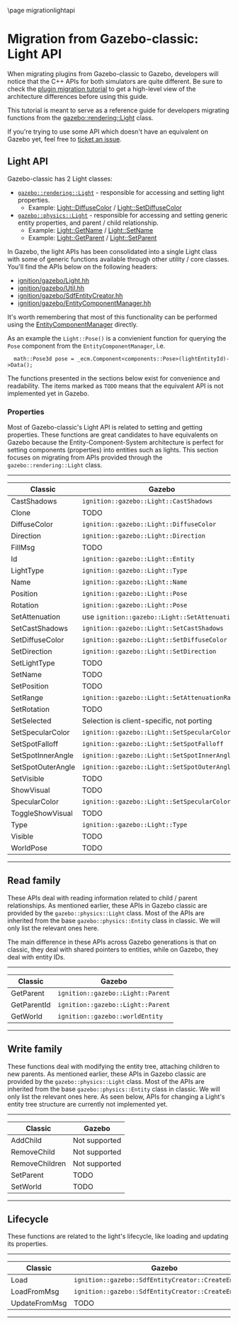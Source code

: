 \page migrationlightapi

# Migration from Gazebo-classic: Light API

When migrating plugins from Gazebo-classic to Gazebo, developers will
notice that the C++ APIs for both simulators are quite different. Be sure to
check the [plugin migration tutorial](migrationplugins.html) to get a high-level
view of the architecture differences before using this guide.

This tutorial is meant to serve as a reference guide for developers migrating
functions from the
[gazebo::rendering::Light](http://osrf-distributions.s3.amazonaws.com/gazebo/api/11.0.0/rendering_1_1Light.html)
class.

If you're trying to use some API which doesn't have an equivalent on Gazebo
yet, feel free to
[ticket an issue](https://github.com/gazebosim/gz-sim/issues/).

## Light API

Gazebo-classic has 2 Light classes:
* [`gazebo::rendering::Light`](http://osrf-distributions.s3.amazonaws.com/gazebo/api/11.0.0/classgazebo_1_1rendering_1_1Light.html) - responsible for accessing and setting light properties.
    * Example: [Light::DiffuseColor](http://osrf-distributions.s3.amazonaws.com/gazebo/api/11.0.0/classgazebo_1_1rendering_1_1Light.html#a0deb81873bee2c7bc883a10c373501d0) / [Light::SetDiffuseColor](http://osrf-distributions.s3.amazonaws.com/gazebo/api/11.0.0/classgazebo_1_1rendering_1_1Light.html#a9208ba6d4cb8e0972e046e735dc26976)
* [`gazebo::physics::Light`](http://osrf-distributions.s3.amazonaws.com/gazebo/api/11.0.0/classgazebo_1_1physics_1_1Light.html) - responsible for accessing and setting generic entity properties, and parent / child relationship.
    * Example: [Light::GetName](http://osrf-distributions.s3.amazonaws.com/gazebo/api/11.0.0/classgazebo_1_1physics_1_1Base.html#a9a98946a64f3893b085f650932c9dfee) / [Light::SetName](http://osrf-distributions.s3.amazonaws.com/gazebo/api/11.0.0/classgazebo_1_1physics_1_1Entity.html#a5d74ac4d7a230aed1ab4b11933b16e92)
    * Example: [Light::GetParent](http://osrf-distributions.s3.amazonaws.com/gazebo/api/11.0.0/classgazebo_1_1physics_1_1Base.html#af87578478aeeb2b176de010d1d639fd9) / [Light::SetParent](http://osrf-distributions.s3.amazonaws.com/gazebo/api/11.0.0/classgazebo_1_1physics_1_1Base.html#a736efe8278da4ecb1640100a2857756f)

In Gazebo, the light APIs has been consolidated into a single Light class with
some of generic functions available through other utility / core classes.
You'll find the APIs below on the following headers:

* [ignition/gazebo/Light.hh](https://gazebosim.org/api/gazebo/7/Light_8hh.html)
* [ignition/gazebo/Util.hh](https://gazebosim.org/api/gazebo/7/Util_8hh.html)
* [ignition/gazebo/SdfEntityCreator.hh](https://gazebosim.org/api/gazebo/7/SdfEntityCreator_8hh.html)
* [ignition/gazebo/EntityComponentManager.hh](https://gazebosim.org/api/gazebo/7/classignition_1_1gazebo_1_1EntityComponentManager.html)

It's worth remembering that most of this functionality can be performed using
the
[EntityComponentManager](https://gazebosim.org/api/gazebo/7/classignition_1_1gazebo_1_1EntityComponentManager.html)
directly.

As an example the `Light::Pose()` is a convienient function for querying the `Pose` component from the `EntityComponentManager`, i.e.

```
  math::Pose3d pose = _ecm.Component<components::Pose>(lightEntityId)->Data();
```

The functions presented in the sections below exist for convenience and
readability. The items marked as `TODO` means that the equivalent API is not
implemented yet in Gazebo.

### Properties

Most of Gazebo-classic's Light API is related to setting
and getting properties. These functions are great candidates to have
equivalents on Gazebo because the Entity-Component-System architecture is
perfect for setting components (properties) into entities such as lights.
This section focuses on migrating from APIs provided through the
`gazebo::rendering::Light` class.

---

Classic | Gazebo
-- | --
CastShadows | `ignition::gazebo::Light::CastShadows`
Clone | TODO
DiffuseColor | `ignition::gazebo::Light::DiffuseColor`
Direction | `ignition::gazebo::Light::Direction`
FillMsg | TODO
Id | `ignition::gazebo::Light::Entity`
LightType | `ignition::gazebo::Light::Type`
Name | `ignition::gazebo::Light::Name`
Position | `ignition::gazebo::Light::Pose`
Rotation | `ignition::gazebo::Light::Pose`
SetAttenuation | use `ignition::gazebo::Light::SetAttenuation*`
SetCastShadows | `ignition::gazebo::Light::SetCastShadows`
SetDiffuseColor | `ignition::gazebo::Light::SetDiffuseColor`
SetDirection | `ignition::gazebo::Light::SetDirection`
SetLightType | TODO
SetName | TODO
SetPosition | TODO
SetRange | `ignition::gazebo::Light::SetAttenuationRange`
SetRotation | TODO
SetSelected |  Selection is client-specific, not porting
SetSpecularColor | `ignition::gazebo::Light::SetSpecularColor`
SetSpotFalloff | `ignition::gazebo::Light::SetSpotFalloff`
SetSpotInnerAngle | `ignition::gazebo::Light::SetSpotInnerAngle`
SetSpotOuterAngle | `ignition::gazebo::Light::SetSpotOuterAngle`
SetVisible | TODO
ShowVisual | TODO
SpecularColor | `ignition::gazebo::Light::SetSpecularColor`
ToggleShowVisual | TODO
Type | `ignition::gazebo::Light::Type`
Visible | TODO
WorldPose | TODO
---


## Read family

These APIs deal with reading information related to child / parent
relationships. As mentioned earlier, these APIs in Gazebo
classic are provided by the `gazebo::physics::Light` class. Most of the
APIs are inherited from the base `gazebo::physics::Entity` class in classic.
We will only list the relevant ones here.

The main difference in these APIs across Gazebo generations is that
on classic, they deal with shared pointers to entities, while on Gazebo,
they deal with entity IDs.

---

Classic | Gazebo
-- | --
GetParent | `ignition::gazebo::Light::Parent`
GetParentId | `ignition::gazebo::Light::Parent`
GetWorld | `ignition::gazebo::worldEntity`

---

## Write family

These functions deal with modifying the entity tree, attaching children to new
parents. As mentioned earlier, these APIs in Gazebo classic are provided by the
`gazebo::physics::Light` class. Most of the APIs are inherited from the base
`gazebo::physics::Entity` class in classic. We will only list the relevant ones
here. As seen below, APIs for changing a Light's entity tree structure are
currently not implemented yet.

---

Classic | Gazebo
-- | --
AddChild | Not supported
RemoveChild | Not supported
RemoveChildren | Not supported
SetParent | TODO
SetWorld | TODO

---

## Lifecycle

These functions are related to the light's lifecycle, like loading and updating
its properties.

---

Classic | Gazebo
-- | --
Load | `ignition::gazebo::SdfEntityCreator::CreateEntities`
LoadFromMsg | `ignition::gazebo::SdfEntityCreator::CreateEntities`
UpdateFromMsg | TODO

---
